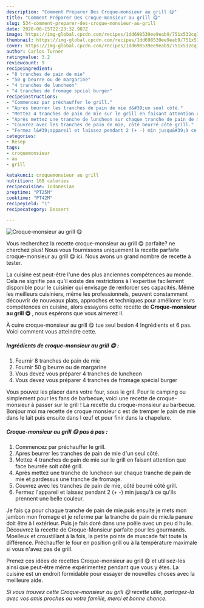```yaml
---
description: "Comment Préparer Des Croque-monsieur au grill 😋"
title: "Comment Préparer Des Croque-monsieur au grill 😋"
slug: 534-comment-preparer-des-croque-monsieur-au-grill
date: 2020-08-15T22:23:32.987Z
image: https://img-global.cpcdn.com/recipes/1dd698539ee9eab9/751x532cq70/croque-monsieur-au-grill-😋-photo-principale-de-la-recette.jpg
thumbnail: https://img-global.cpcdn.com/recipes/1dd698539ee9eab9/751x532cq70/croque-monsieur-au-grill-😋-photo-principale-de-la-recette.jpg
cover: https://img-global.cpcdn.com/recipes/1dd698539ee9eab9/751x532cq70/croque-monsieur-au-grill-😋-photo-principale-de-la-recette.jpg
author: Carlos Turner
ratingvalue: 3.2
reviewcount: 9
recipeingredient:
- "8 tranches de pain de mie"
- "50 g beurre ou de margarine"
- "4 tranches de luncheon"
- "4 tranches de fromage spcial burger"
recipeinstructions:
- "Commencez par préchauffer le grill."
- "Apres beurrer les tranches de pain de mie d&#39;un seul côté."
- "Mettez 4 tranches de pain de mie sur le grill en faisant attention que face beurrée soit côté grill."
- "Après mettez une tranche de luncheon sur chaque tranche de pain de mie et pardessus une tranche de fromage."
- "Couvrez avec les tranches de pain de mie, côté beurré côté grill."
- "Fermez l&#39;appareil et laissez pendant 2 (+ -) min jusqu&#39;à ce qu&#39;ils prennent une belle couleur."
categories:
- Resep
tags:
- croquemonsieur
- au
- grill

katakunci: croquemonsieur au grill 
nutrition: 168 calories
recipecuisine: Indonesian
preptime: "PT25M"
cooktime: "PT42M"
recipeyield: "1"
recipecategory: Dessert

---
```



![Croque-monsieur au grill 😋](https://img-global.cpcdn.com/recipes/1dd698539ee9eab9/751x532cq70/croque-monsieur-au-grill-😋-photo-principale-de-la-recette.jpg)

Vous recherchez la recette croque-monsieur au grill 😋 parfaite? ne cherchez plus! Nous vous fournissons uniquement la recette parfaite croque-monsieur au grill 😋 ici. Nous avons un grand nombre de recette à tester.

La cuisine est peut-être l'une des plus anciennes compétences au monde. Cela ne signifie pas qu'il existe des restrictions à l'expertise facilement disponible pour le cuisinier qui envisage de renforcer ses capacités. Même les meilleurs cuisiniers, même les professionnels, peuvent constamment découvrir de nouveaux plats, approches et techniques pour améliorer leurs compétences en cuisine, alors essayons cette recette de <strong> Croque-monsieur au grill 😋 </strong>, nous espérons que vous aimerez il.

<!--inarticleads1-->

À cuire croque-monsieur au grill 😋 tue seul besion 4 Ingrédients et 6 pas. Voici comment vous atteindre cette.

##### Ingrédients de croque-monsieur au grill 😋 :

1. Fournir 8 tranches de pain de mie
1. Fournir 50 g beurre ou de margarine
1. Vous devez vous préparer 4 tranches de luncheon
1. Vous devez vous préparer 4 tranches de fromage spécial burger


Vous pouvez les placer dans votre four, sous le gril. Pour le camping ou simplement pour les fans de barbecue, voici une recette de croque-monsieur à passer sur le grill ! La recette du croque-monsieur au barbecue. Bonjour moi ma recette de croque monsieur c est de tremper le pain de mie dans le lait puis ensuite dans l œuf et pour finir dans la chapelure. 

<!--inarticleads2-->

##### Croque-monsieur au grill 😋 pas à pas :

1. Commencez par préchauffer le grill.
1. Apres beurrer les tranches de pain de mie d&#39;un seul côté.
1. Mettez 4 tranches de pain de mie sur le grill en faisant attention que face beurrée soit côté grill.
1. Après mettez une tranche de luncheon sur chaque tranche de pain de mie et pardessus une tranche de fromage.
1. Couvrez avec les tranches de pain de mie, côté beurré côté grill.
1. Fermez l&#39;appareil et laissez pendant 2 (+ -) min jusqu&#39;à ce qu&#39;ils prennent une belle couleur.


Je fais ça pour chaque tranche de pain de mie.puis ensuite je mets mon jambon mon fromage et je referme par la tranche de pain de mie.la panure doit être à l extérieur. Puis je fais doré dans une poêle avec un peu d huile. Découvrez la recette de Croque-Monsieur parfaite pour les gourmands. Moelleux et croustillant à la fois, la petite pointe de muscade fait toute la différence. Préchauffer le four en position grill ou à la température maximale si vous n&#39;avez pas de grill. 

<!--inarticleads1-->

<p>
Prenez ces idées de recettes Croque-monsieur au grill 😋 et utilisez-les ainsi que peut-être même expérimentez pendant que vous y êtes. La cuisine est un endroit formidable pour essayer de nouvelles choses avec la meilleure aide.
</p>

<p>
<i>Si vous trouvez cette Croque-monsieur au grill 😋 recette utile, partagez-la avec vos amis proches ou votre famille, merci et bonne chance.</i>
</p>
